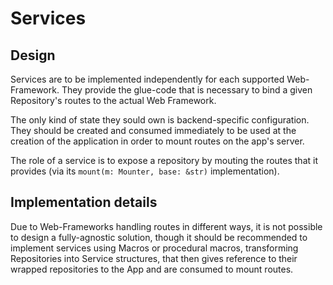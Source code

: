 # Services 

## Design 

Services are to be implemented independently for each supported Web-Framework. They provide the glue-code that is necessary to bind a given Repository's routes to the actual Web Framework. 

The only kind of state they sould own is backend-specific configuration. They should be created and consumed immediately to be used at the creation of the application in order to mount routes on the app's server. 

The role of a service is to expose a repository by mouting the routes that it provides (via its `mount(m: Mounter, base: &str)` implementation).

## Implementation details

Due to Web-Frameworks handling routes in different ways, it is not possible to design a fully-agnostic solution, though it should be recommended to implement services using Macros or procedural macros, transforming Repositories into Service structures, that then gives reference to their wrapped repositories to the App and are consumed to mount routes.